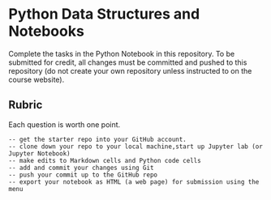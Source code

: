 # Python Data Structures and Notebooks

Complete the tasks in the Python Notebook in this repository.
To be submitted for credit, all changes must be committed and pushed to this repository (do not create your own repository unless instructed to on the course website).

## Rubric

Each question is worth one point.

~~~
-- get the starter repo into your GitHub account.
-- clone down your repo to your local machine,start up Jupyter lab (or Jupyter Notebook)
-- make edits to Markdown cells and Python code cells
-- add and commit your changes using Git
-- push your commit up to the GitHub repo
-- export your notebook as HTML (a web page) for submission using the menu
~~~
